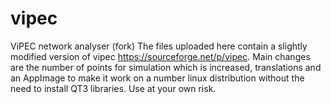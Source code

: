# vipec
 ViPEC network analyser (fork)
The files uploaded here contain a slightly modified version of vipec https://sourceforge.net/p/vipec.
Main changes are the number of points for simulation which is increased, translations and an AppImage to make it work on a number linux distribution without the need to install QT3 libraries.
Use at your own risk.
